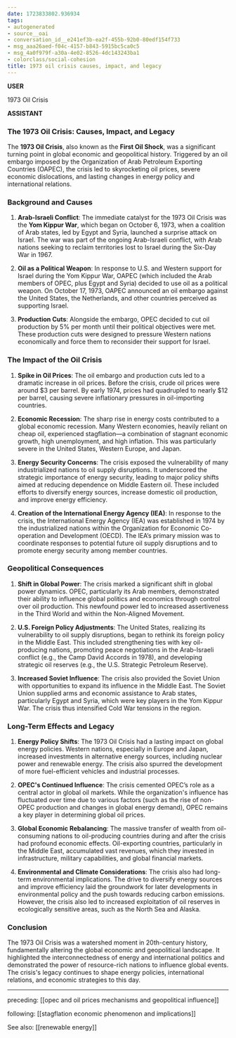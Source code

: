 ```yaml
---
date: 1723833802.936934
tags:
- autogenerated
- source__oai
- conversation_id__e241ef3b-ea2f-455b-92b0-80edf154f733
- msg_aaa26aed-f04c-4157-b843-5915bc5ca0c5
- msg_4a0f979f-a30a-4e02-8526-4dc143243ba1
- colorclass/social-cohesion
title: 1973 oil crisis causes, impact, and legacy
---
```


**USER**

1973 Oil Crisis


**ASSISTANT**

### The 1973 Oil Crisis: Causes, Impact, and Legacy

The **1973 Oil Crisis**, also known as the **First Oil Shock**, was a significant turning point in global economic and geopolitical history. Triggered by an oil embargo imposed by the Organization of Arab Petroleum Exporting Countries (OAPEC), the crisis led to skyrocketing oil prices, severe economic dislocations, and lasting changes in energy policy and international relations.

### Background and Causes

1. **Arab-Israeli Conflict**: The immediate catalyst for the 1973 Oil Crisis was the **Yom Kippur War**, which began on October 6, 1973, when a coalition of Arab states, led by Egypt and Syria, launched a surprise attack on Israel. The war was part of the ongoing Arab-Israeli conflict, with Arab nations seeking to reclaim territories lost to Israel during the Six-Day War in 1967.

2. **Oil as a Political Weapon**: In response to U.S. and Western support for Israel during the Yom Kippur War, OAPEC (which included the Arab members of OPEC, plus Egypt and Syria) decided to use oil as a political weapon. On October 17, 1973, OAPEC announced an oil embargo against the United States, the Netherlands, and other countries perceived as supporting Israel.

3. **Production Cuts**: Alongside the embargo, OPEC decided to cut oil production by 5% per month until their political objectives were met. These production cuts were designed to pressure Western nations economically and force them to reconsider their support for Israel.

### The Impact of the Oil Crisis

1. **Spike in Oil Prices**: The oil embargo and production cuts led to a dramatic increase in oil prices. Before the crisis, crude oil prices were around $3 per barrel. By early 1974, prices had quadrupled to nearly $12 per barrel, causing severe inflationary pressures in oil-importing countries.

2. **Economic Recession**: The sharp rise in energy costs contributed to a global economic recession. Many Western economies, heavily reliant on cheap oil, experienced stagflation—a combination of stagnant economic growth, high unemployment, and high inflation. This was particularly severe in the United States, Western Europe, and Japan.

3. **Energy Security Concerns**: The crisis exposed the vulnerability of many industrialized nations to oil supply disruptions. It underscored the strategic importance of energy security, leading to major policy shifts aimed at reducing dependence on Middle Eastern oil. These included efforts to diversify energy sources, increase domestic oil production, and improve energy efficiency.

4. **Creation of the International Energy Agency (IEA)**: In response to the crisis, the International Energy Agency (IEA) was established in 1974 by the industrialized nations within the Organization for Economic Co-operation and Development (OECD). The IEA’s primary mission was to coordinate responses to potential future oil supply disruptions and to promote energy security among member countries.

### Geopolitical Consequences

1. **Shift in Global Power**: The crisis marked a significant shift in global power dynamics. OPEC, particularly its Arab members, demonstrated their ability to influence global politics and economics through control over oil production. This newfound power led to increased assertiveness in the Third World and within the Non-Aligned Movement.

2. **U.S. Foreign Policy Adjustments**: The United States, realizing its vulnerability to oil supply disruptions, began to rethink its foreign policy in the Middle East. This included strengthening ties with key oil-producing nations, promoting peace negotiations in the Arab-Israeli conflict (e.g., the Camp David Accords in 1978), and developing strategic oil reserves (e.g., the U.S. Strategic Petroleum Reserve).

3. **Increased Soviet Influence**: The crisis also provided the Soviet Union with opportunities to expand its influence in the Middle East. The Soviet Union supplied arms and economic assistance to Arab states, particularly Egypt and Syria, which were key players in the Yom Kippur War. The crisis thus intensified Cold War tensions in the region.

### Long-Term Effects and Legacy

1. **Energy Policy Shifts**: The 1973 Oil Crisis had a lasting impact on global energy policies. Western nations, especially in Europe and Japan, increased investments in alternative energy sources, including nuclear power and renewable energy. The crisis also spurred the development of more fuel-efficient vehicles and industrial processes.

2. **OPEC's Continued Influence**: The crisis cemented OPEC’s role as a central actor in global oil markets. While the organization's influence has fluctuated over time due to various factors (such as the rise of non-OPEC production and changes in global energy demand), OPEC remains a key player in determining global oil prices.

3. **Global Economic Rebalancing**: The massive transfer of wealth from oil-consuming nations to oil-producing countries during and after the crisis had profound economic effects. Oil-exporting countries, particularly in the Middle East, accumulated vast revenues, which they invested in infrastructure, military capabilities, and global financial markets.

4. **Environmental and Climate Considerations**: The crisis also had long-term environmental implications. The drive to diversify energy sources and improve efficiency laid the groundwork for later developments in environmental policy and the push towards reducing carbon emissions. However, the crisis also led to increased exploitation of oil reserves in ecologically sensitive areas, such as the North Sea and Alaska.

### Conclusion

The 1973 Oil Crisis was a watershed moment in 20th-century history, fundamentally altering the global economic and geopolitical landscape. It highlighted the interconnectedness of energy and international politics and demonstrated the power of resource-rich nations to influence global events. The crisis's legacy continues to shape energy policies, international relations, and economic strategies to this day.


---

preceding: [[opec and oil prices mechanisms and geopolitical influence]]  


following: [[stagflation economic phenomenon and implications]]

See also: [[renewable energy]]